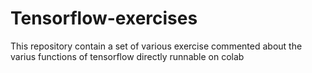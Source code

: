# Tensorflow-exercises
This repository contain a set of various exercise commented about the varius functions of tensorflow directly runnable on colab
